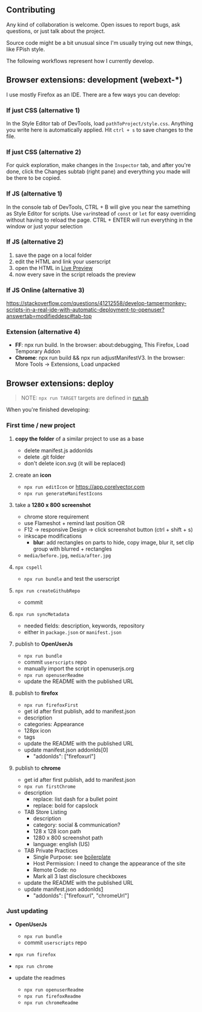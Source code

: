 ## Contributing
Any kind of collaboration is welcome. Open issues to report bugs, ask questions, or just talk about the project.

Source code might be a bit unusual since I'm usually trying out new things, like FPish style.

The following workflows represent how I currently develop.

## Browser extensions: development (webext-*)
I use mostly Firefox as an IDE. There are a few ways you can develop:

### If just CSS (alternative 1)
In the Style Editor tab of DevTools, load `pathToProject/style.css`. Anything you write here is automatically applied. Hit `ctrl + s` to save changes to the file.

### If just CSS (alternative 2)
For quick exploration, make changes in the `Inspector` tab, and after you're done, click the Changes subtab (right pane) and everything you made will be there to be copied.

### If JS (alternative 1)
In the console tab of DevTools, CTRL + B will give you near the samething as Style Editor for scripts. Use `var`instead of `const` or `let` for easy overriding without having to reload the page. CTRL + ENTER will run everything in the window or just yopur selection

### If JS (alternative 2)
1) save the page on a local folder
2) edit the HTML and link your userscript
3) open the HTML in [Live Preview][1]
4) now every save in the script reloads the preview

### If JS Online (alternative 3)
https://stackoverflow.com/questions/41212558/develop-tampermonkey-scripts-in-a-real-ide-with-automatic-deployment-to-openuser?answertab=modifieddesc#tab-top

### Extension (alternative 4)
- **FF**: npx run build. In the browser: about:debugging, This Firefox, Load Temporary Addon
- **Chrome**: npx run build && npx run adjustManifestV3. In the browser: More Tools -> Extensions, Load unpacked


## Browser extensions: deploy
> NOTE: `npx run TARGET` targets are defined in [run.sh](https://github.com/icetbr/my-projects/configs/run-config/common.sh)

When you're finished developing:

### First time / new project
1) **copy the folder** of a similar project to use as a base
   - delete manifest.js addonIds
   - delete .git folder
   - don't delete icon.svg (it will be replaced)

2) create an **icon**
    - `npx run editIcon` or https://app.corelvector.com
    - `npx run generateManifestIcons`

3) take a **1280 x 800 screenshot**
    - chrome store requirement
    - use Flameshot + remind last position OR
    - F12 -> responsive Design -> click screenshot button (ctrl + shift + s)
    - inkscape modifications
      - **blur**: add rectangles on parts to hide, copy image, blur it, set clip group with blurred + rectangles
    - `media/before.jpg`, `media/after.jpg`

4) `npx cspell`
   - `npx run bundle` and test the userscript

5) `npx run createGithubRepo`
    - commit

6) `npx run syncMetadata`
    - needed fields: description, keywords, repository
    - either in `package.json` or `manifest.json`

7) publish to **OpenUserJs**
    - `npx run bundle`
    - commit `userscripts` repo
    - manually import the script in openuserjs.org
    - `npx run openuserReadme`
    - update the README with the published URL

8) publish to **firefox**
    - `npx run firefoxFirst`
    - get id after first publish, add to manifest.json
    - description
    - categories: Appearance
    - 128px icon
    - tags
    - update the README with the published URL
    - update manifest.json addonIds[0]
      - "addonIds": ["firefoxurl"]

9)  publish to **chrome**
    - get id after first publish, add to manifest.json
    - `npx run firstChrome`
    - description
      - replace: list dash for a bullet point
      - replace: bold for capslock
    - TAB Store Listing
      - description
      - category: social & communication?
      - 128 x 128 icon path
      - 1280 x 800 screenshot path
      - language: english (US)
    - TAB Private Practices
      - Single Purpose: see [boilerplate](docs/boilerplate.md)
      - Host Permission: I need to change the appearance of the site
      - Remote Code: no
      - Mark all 3 last disclosure checkboxes
    - update the README with the published URL
    - update manifest.json addonIds[1]
      - "addonIds": ["firefoxurl", "chromeUrl"]

### Just updating
- **OpenUserJs**
  - `npx run bundle`
  - commit `userscripts` repo
- `npx run firefox`
- `npx run chrome`

- update the readmes
  - `npx run openuserReadme`
  - `npx run firefoxReadme`
  - `npx run chromeReadme`



[1]: https://marketplace.visualstudio.com/items?itemName=ms-vscode.live-server
<!-- http://localhost:3000/test/hackernews/Meta%20Is%20Transferring%20Jest%20to%20the%20OpenJS%20Foundation%20_%20Hacker%20News.html -->
